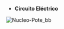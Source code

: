 * **Circuito Eléctrico**

![Nucleo-Pote_bb](https://user-images.githubusercontent.com/111470363/214695325-254a9944-edcf-4b2d-867c-3ce34bf1cd4e.jpg)
